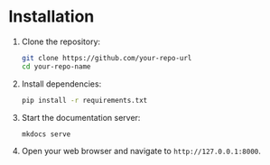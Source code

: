# Installation

1. Clone the repository:
   ```sh
   git clone https://github.com/your-repo-url
   cd your-repo-name
   ```

2. Install dependencies:
   ```sh
   pip install -r requirements.txt
   ```

3. Start the documentation server:
   ```sh
   mkdocs serve
   ```

4. Open your web browser and navigate to `http://127.0.0.1:8000`.
